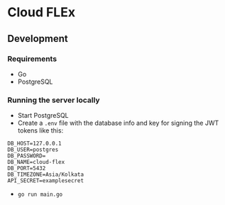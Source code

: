 # Cloud FLEx
## Development
### Requirements
- Go
- PostgreSQL
### Running the server locally
- Start PostgreSQL
- Create a `.env` file with the database info and key for signing the JWT tokens like this:
```
DB_HOST=127.0.0.1
DB_USER=postgres
DB_PASSWORD=
DB_NAME=cloud-flex
DB_PORT=5432
DB_TIMEZONE=Asia/Kolkata
API_SECRET=examplesecret
```
- `go run main.go`
